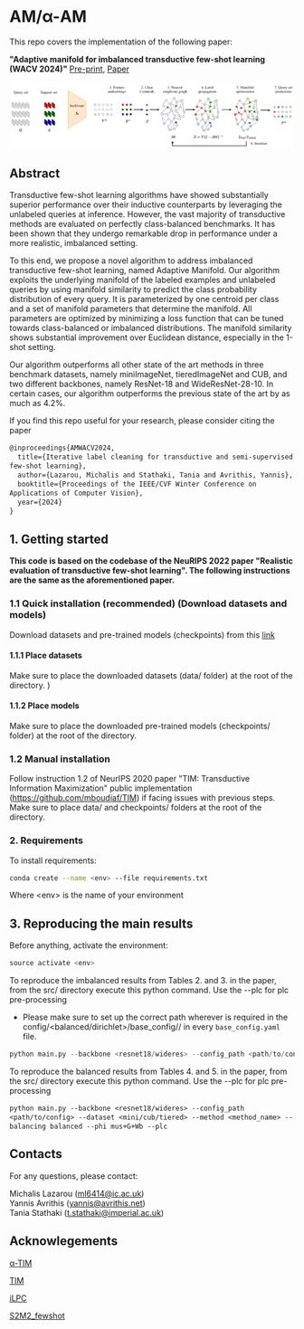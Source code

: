 # AM/α-AM

This repo covers the implementation of the following paper: 

**"Adaptive manifold for imbalanced transductive few-shot learning (WACV 2024)"** [Pre-print](https://arxiv.org/abs/2304.14281), [Paper](https://openaccess.thecvf.com/content/WACV2024/html/Lazarou_Adaptive_Manifold_for_Imbalanced_Transductive_Few-Shot_Learning_WACV_2024_paper.html)
<p align='center'>
  <img src='idea_am.png' width="800px">
</p>

## Abstract

Transductive few-shot learning algorithms have showed substantially superior performance over their inductive counterparts by leveraging the unlabeled queries at inference. However, the vast majority of transductive methods are evaluated on perfectly class-balanced benchmarks. It has been shown that they undergo remarkable drop in performance under a more realistic, imbalanced setting.

To this end, we propose a novel algorithm to address imbalanced transductive few-shot learning, named Adaptive Manifold. Our algorithm exploits the underlying manifold of the labeled examples and unlabeled queries by using manifold similarity to predict the class probability distribution of every query. It is parameterized by one centroid per class and a set of manifold parameters that determine the manifold. All parameters are optimized by minimizing a loss function that can be tuned towards class-balanced or imbalanced distributions. The manifold similarity shows substantial improvement over Euclidean distance, especially in the 1-shot setting.

Our algorithm outperforms all other state of the art methods in three benchmark datasets, namely miniImageNet, tieredImageNet and CUB, and two different backbones, namely ResNet-18 and WideResNet-28-10. In certain cases, our algorithm outperforms the previous state of the art by as much as $4.2\%$.

If you find this repo useful for your research, please consider citing the paper
```
@inproceedings{AMWACV2024,
  title={Iterative label cleaning for transductive and semi-supervised few-shot learning},
  author={Lazarou, Michalis and Stathaki, Tania and Avrithis, Yannis},
  booktitle={Proceedings of the IEEE/CVF Winter Conference on Applications of Computer Vision},
  year={2024}
}
```

## 1. Getting started

**This code is based on the codebase of the NeuRIPS 2022 paper "Realistic evaluation of transductive few-shot learning". The following instructions are the same as the aforementioned paper.**

### 1.1 Quick installation (recommended) (Download datasets and models)
Download datasets and pre-trained models (checkpoints) from this [link](https://1drv.ms/f/s!Ak0Hi3lyg2AOgsAVL_O-N7q1w20oOw?e=99Stet)
#### 1.1.1 Place datasets
Make sure to place the downloaded datasets (data/ folder) at the root of the directory.
)
#### 1.1.2 Place models
Make sure to place the downloaded pre-trained models (checkpoints/ folder) at the root of the directory.

### 1.2 Manual installation
Follow instruction 1.2 of NeurIPS 2020 paper "TIM: Transductive Information Maximization" public implementation (https://github.com/mboudiaf/TIM) if facing issues with previous steps. Make sure to place data/ and checkpoints/ folders at the root of the directory.

### 2. Requirements
To install requirements:
```bash
conda create --name <env> --file requirements.txt
```
Where \<env> is the name of your environment

## 3. Reproducing the main results

Before anything, activate the environment:
```python
source activate <env>
```

To reproduce the imbalanced results from Tables 2. and 3. in the paper, from the src/ directory execute this python command. Use the --plc for plc pre-processing

* Please make sure to set up the correct path wherever is required in the config/<balanced/dirichlet>/base_config/<backbone>/<dataset> in every `base_config.yaml` file. 

```python
python main.py --backbone <resnet18/wideres> --config_path <path/to/config> --dataset <mini/cub/tiered> --method <method_name> --balancing dirichlet --phi mus+G+Wb --plc
```

To reproduce the balanced results from Tables 4. and 5. in the paper, from the src/ directory execute this python command. Use the --plc for plc pre-processing
```pythondirectory/
python main.py --backbone <resnet18/wideres> --config_path <path/to/config> --dataset <mini/cub/tiered> --method <method_name> --balancing balanced --phi mus+G+Wb --plc
```

## Contacts
For any questions, please contact:

Michalis Lazarou (ml6414@ic.ac.uk)  
Yannis Avrithis (yannis@avrithis.net)  
Tania Stathaki (t.stathaki@imperial.ac.uk)  


## Acknowlegements
[α-ΤΙΜ](https://github.com/oveilleux/Realistic_Transductive_Few_Shot)

[ΤΙΜ](https://github.com/mboudiaf/TIM)

[iLPC](https://github.com/MichalisLazarou/iLPC)

[S2M2_fewshot](https://github.com/nupurkmr9/S2M2_fewshot)





